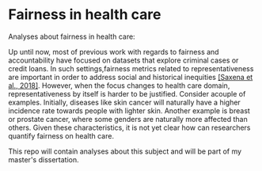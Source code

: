 # Fairness in health care

Analyses about fairness in health care:

Up until now, most of previous work with regards to fairness and accountability have focused on datasets that explore criminal cases or credit loans. In such settings,fairness metrics related to representativeness are important in order to address social and historical inequities [[Saxena et al., 2018]](https://arxiv.org/abs/1811.03654). However, when the focus changes to health care domain, representativeness by itself is harder to be justified. Consider acouple of examples.  Initially, diseases like skin cancer will naturally have a higher incidence rate towards people with lighter skin. Another example is breast or prostate cancer, where some genders are naturally more affected than others. Given these characteristics, it is not yet clear how can researchers quantify fairness on health care.

This repo will contain analyses about this subject and will be part of my master's dissertation.